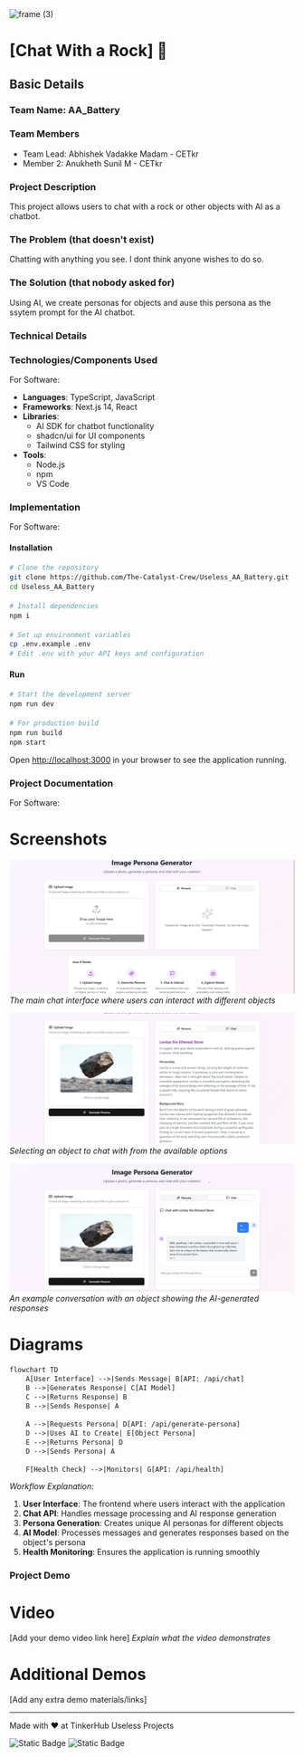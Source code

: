 <img width="3188" height="1202" alt="frame (3)" src="https://github.com/user-attachments/assets/517ad8e9-ad22-457d-9538-a9e62d137cd7" />


# [Chat With a Rock] 🎯


## Basic Details
### Team Name: AA_Battery


### Team Members
- Team Lead: Abhishek Vadakke Madam - CETkr
- Member 2: Anukheth Sunil M - CETkr

### Project Description
This project allows users to chat with a rock or other objects with AI as a chatbot.


### The Problem (that doesn't exist)
Chatting with anything you see. I dont think anyone wishes to do so.

### The Solution (that nobody asked for)
Using AI, we create personas for objects and ause this persona as the ssytem prompt for the AI chatbot.

### Technical Details
### Technologies/Components Used
For Software:
- **Languages**: TypeScript, JavaScript
- **Frameworks**: Next.js 14, React
- **Libraries**: 
  - AI SDK for chatbot functionality
  - shadcn/ui for UI components
  - Tailwind CSS for styling
- **Tools**:
  - Node.js
  - npm
  - VS Code


### Implementation
For Software:

#### Installation
```bash
# Clone the repository
git clone https://github.com/The-Catalyst-Crew/Useless_AA_Battery.git
cd Useless_AA_Battery

# Install dependencies
npm i

# Set up environment variables
cp .env.example .env
# Edit .env with your API keys and configuration
```

#### Run
```bash
# Start the development server
npm run dev

# For production build
npm run build
npm start
```

Open [http://localhost:3000](http://localhost:3000) in your browser to see the application running.

### Project Documentation
For Software:

# Screenshots

![Screenshot 1 - Chat Interface](./public/1.jpg)
*The main chat interface where users can interact with different objects*

![Screenshot 2 - Object Selection](./public/2.jpg)
*Selecting an object to chat with from the available options*

![Screenshot 3 - Example Conversation](./public/3.jpg)
*An example conversation with an object showing the AI-generated responses*

# Diagrams

```mermaid
flowchart TD
    A[User Interface] -->|Sends Message| B[API: /api/chat]
    B -->|Generates Response| C[AI Model]
    C -->|Returns Response| B
    B -->|Sends Response| A
    
    A -->|Requests Persona| D[API: /api/generate-persona]
    D -->|Uses AI to Create| E[Object Persona]
    E -->|Returns Persona| D
    D -->|Sends Persona| A
    
    F[Health Check] -->|Monitors| G[API: /api/health]
```

*Workflow Explanation:*
1. **User Interface**: The frontend where users interact with the application
2. **Chat API**: Handles message processing and AI response generation
3. **Persona Generation**: Creates unique AI personas for different objects
4. **AI Model**: Processes messages and generates responses based on the object's persona
5. **Health Monitoring**: Ensures the application is running smoothly

### Project Demo
# Video
[Add your demo video link here]
*Explain what the video demonstrates*

# Additional Demos
[Add any extra demo materials/links]

---
Made with ❤️ at TinkerHub Useless Projects 

![Static Badge](https://img.shields.io/badge/TinkerHub-24?color=%23000000&link=https%3A%2F%2Fwww.tinkerhub.org%2F)
![Static Badge](https://img.shields.io/badge/UselessProjects--25-25?link=https%3A%2F%2Fwww.tinkerhub.org%2Fevents%2FQ2Q1TQKX6Q%2FUseless%2520Projects)


